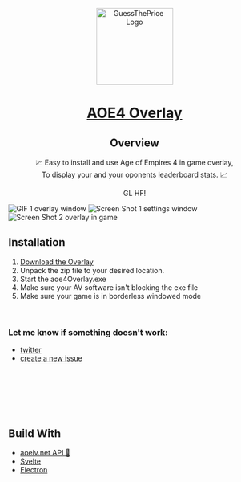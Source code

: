 <p align="center">
  <a target="_blank" rel="noopener noreferrer" href="https://github.com/KANAjetzt/aoe4Overlay/releases">
    <img alt="GuessThePrice Logo" src="https://res.cloudinary.com/kana/image/upload/v1641981419/icon_s5npqi.png" width="153" />
  </a>
</p>

<h1 align="center">
  <a target="_blank" rel="noopener noreferrer" href="https://github.com/KANAjetzt/aoe4Overlay/releases">AOE4 Overlay</a>
</h1>

<h2 align="center">Overview</h2>
<p align="center">📈 Easy to install and use Age of Empires 4 in game overlay, 
  <br />  To display your and your oponents leaderboard stats. 📈</p>
<p align="center">  GL HF! </p>
<img alt="GIF 1 overlay window" src="https://res.cloudinary.com/kana/video/upload/e_loop:2/v1642000779/2022-01-12_16-18-41_coqwpm.gif">
<img alt="Screen Shot 1 settings window" src="https://res.cloudinary.com/kana/image/upload/v1641982119/readme01_und5gl.png">
<img alt="Screen Shot 2 overlay in game" src="https://res.cloudinary.com/kana/image/upload/v1641982437/readme03_b6xtxv.png">

<h2>Installation</h2>
<ol>
  <li>  <a target="_blank" rel="noopener noreferrer" href="https://github.com/KANAjetzt/aoe4Overlay/releases">Download the Overlay</a>  </li>
  <li> Unpack the zip file to your desired location. </li>
  <li> Start the aoe4Overlay.exe </li>
  <li> Make sure your AV software isn't blocking the exe file </li>
  <li> Make sure your game is in borderless windowed mode </li>
</ol>

<br/>

<h3> Let me know if something doesn't work: </h3>
<ul>
  <li><a target="_blank" rel="noopener noreferrer" href="https://twitter.com/KANAjetzt">twitter</a></li>
  <li><a target="_blank" rel="noopener noreferrer" href="https://github.com/KANAjetzt/aoe4Overlay/issues">create a new issue</a></li>
</ul>

<br/>
<br/>
<br/>
<br/>
<br/>

<h2>Build With</h2>
<ul>
  
  
<li> <a target="_blank" rel="noopener noreferrer" href="https://aoeiv.net/#api">aoeiv.net API 🤝</a></li> 
<li> <a target="_blank" rel="noopener noreferrer" href="https://github.com/sveltejs/svelte">Svelte</a></li>
<li> <a target="_blank" rel="noopener noreferrer" href="https://www.electronjs.org/">Electron</a></li>
</ul>
